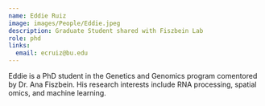```yaml
---
name: Eddie Ruiz
image: images/People/Eddie.jpeg
description: Graduate Student shared with Fiszbein Lab
role: phd
links:
  email: ecruiz@bu.edu
---
```


Eddie is a PhD student in the Genetics and Genomics program comentored by Dr. Ana Fiszbein. His research interests include RNA processing, spatial omics, and machine learning. 
